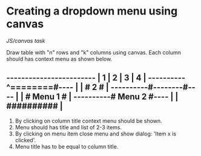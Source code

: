 # Creating a dropdown menu using canvas

*JS/canvas task*

Draw table with "n" rows and "k" columns using canvas.
Each column should has context menu as shown below.

\------------------------
|  1  |  2 |  3  |  4  |
----------^========#----
|     |   #    2   #   |
----------#--------#----
|     |   # Menu 1 #   |
----------# Menu 2 #----
|     |   ##########   |
------------------------

1. By clicking on column title context menu should be shown.
2. Menu should has title and list of 2-3 items.
3. By clicking on menu item close menu and show dialog: 'Item x is clicked'.
4. Menu title has to be equal to column title.
